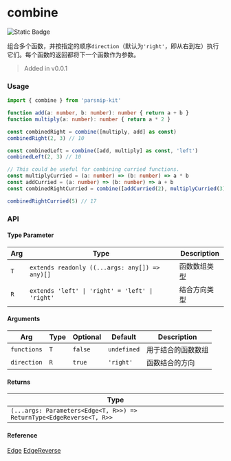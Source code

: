 # combine
![Static Badge](https://img.shields.io/badge/Coverage-100.00%-FF8C00)
      
组合多个函数，并按指定的顺序`direction`（默认为`'right'`，即从右到左）执行它们。每个函数的返回都将下一个函数作为参数。

> Added in v0.0.1



### Usage

```typescript
import { combine } from 'parsnip-kit'

function add(a: number, b: number): number { return a + b }
function multiply(a: number): number { return a * 2 }

const combinedRight = combine([multiply, add] as const)
combinedRight(2, 3) // 10

const combinedLeft = combine([add, multiply] as const, 'left')
combinedLeft(2, 3) // 10

// This could be useful for combining curried functions.
const multiplyCurried = (a: number) => (b: number) => a * b
const addCurried = (a: number) => (b: number) => a + b
const combinedRightCurried = combine([addCurried(2), multiplyCurried(3)] as const)

combinedRightCurried(5) // 17
```


### API

#### Type Parameter

| Arg | Type | Description |
| --- | --- | --- |
| `T` | `extends readonly ((...args: any[]) => any)[]` | 函数数组类型  |
| `R` | `extends 'left' \| 'right' = 'left' \| 'right'` | 结合方向类型  |

#### Arguments

| Arg | Type | Optional | Default | Description |
| --- | --- | --- | --- | --- |
| `functions` | `T` | `false` | `undefined` | 用于结合的函数数组  |
| `direction` | `R` | `true` | `'right'` | 函数结合的方向  |

#### Returns

| Type |
| ---  |
| `(...args: Parameters<Edge<T, R>>) => ReturnType<EdgeReverse<T, R>>`  |

#### Reference

[Edge](../common/types#edge) [EdgeReverse](../common/types#edgereverse)